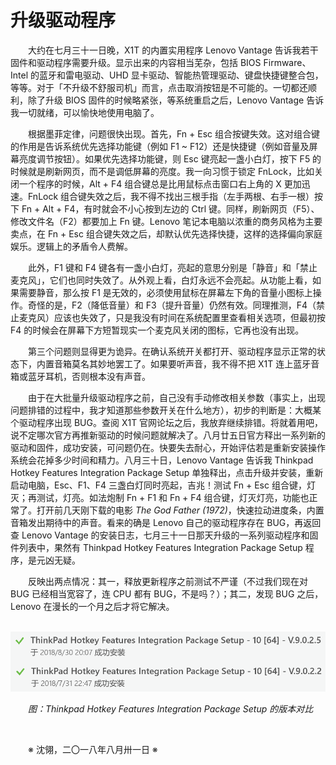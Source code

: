 # 升级驱动程序

&emsp;&emsp;大约在七月三十一日晚，X1T 的内置实用程序 Lenovo Vantage 告诉我若干固件和驱动程序需要升级。显示出来的内容相当芜杂，包括 BIOS Firmware、Intel 的蓝牙和雷电驱动、UHD 显卡驱动、智能热管理驱动、键盘快捷键整合包，等等。对于「不升级不舒服司机」而言，点击取消按钮是不可能的。一切都还顺利，除了升级 BIOS 固件的时候略紧张，等系统重启之后，Lenovo Vantage 告诉我一切就绪，可以愉快地使用电脑了。

&emsp;&emsp;根据墨菲定律，问题很快出现。首先，Fn + Esc 组合按键失效。这对组合键的作用是告诉系统优先选择功能键（例如 F1 ~ F12）还是快捷键（例如音量及屏幕亮度调节按钮）。如果优先选择功能键，则 Esc 键亮起一盏小白灯，按下 F5 的时候就是刷新网页，而不是调低屏幕的亮度。我一向习惯于锁定 FnLock，比如关闭一个程序的时候，Alt + F4 组合键总是比用鼠标点击窗口右上角的 X 更加迅速。FnLock 组合键失效之后，我不得不找出三根手指（左手两根、右手一根）按下 Fn + Alt + F4，有时就会不小心按到左边的 Ctrl 键。同样，刷新网页（F5）、修改文件名（F2）都要加上 Fn 键。Lenovo 笔记本电脑以浓重的商务风格为主要卖点，在 Fn + Esc 组合键失效之后，却默认优先选择快捷，这样的选择偏向家庭娱乐。逻辑上的矛盾令人费解。

&emsp;&emsp;此外，F1 键和 F4 键各有一盏小白灯，亮起的意思分别是「静音」和「禁止麦克风」，它们也同时失效了。从外观上看，白灯永远不会亮起。从功能上看，如果需要静音，那么按 F1 是无效的，必须使用鼠标在屏幕左下角的音量小图标上操作。奇怪的是，F2（降低音量）和 F3（提升音量）仍然有效。同理推测，F4（禁止麦克风）应该也失效了，只是我没有时间在系统配置里查看相关选项，但最初按 F4 的时候会在屏幕下方短暂现实一个麦克风关闭的图标，它再也没有出现。

&emsp;&emsp;第三个问题则显得更为诡异。在确认系统开关都打开、驱动程序显示正常的状态下，内置音箱莫名其妙地罢工了。如果要听声音，我不得不把 X1T 连上蓝牙音箱或蓝牙耳机，否则根本没有声音。

&emsp;&emsp;由于在大批量升级驱动程序之前，自己没有手动修改相关参数（事实上，出现问题排错的过程中，我才知道那些参数开关在什么地方），初步的判断是：大概某个驱动程序出现 BUG。查阅 X1T 官网论坛之后，我放弃继续排错。将就着用吧，说不定哪次官方再推新驱动的时候问题就解决了。八月廿五日官方释出一系列新的驱动和固件，成功安装，可问题仍在。快要失去耐心，开始评估若是重新安装操作系统会花掉多少时间和精力。八月三十日，Lenovo Vantage 告诉我 Thinkpad Hotkey Features Integration Package Setup 单独释出，点击升级并安装，重新启动电脑，Esc、F1、F4 三盏白灯同时亮起，吉兆！测试 Fn + Esc 组合键，灯灭；再测试，灯亮。如法炮制 Fn + F1 和 Fn + F4 组合键，灯灭灯亮，功能也正常了。打开前几天刚下载的电影 _The God Father (1972)_，快速拉动进度条，内置音箱发出期待中的声音。看来的确是 Lenovo 自己的驱动程序存在 BUG，再返回查 Lenovo Vantage 的安装日志，七月三十一日那天升级的一系列驱动程序和固件列表中，果然有 Thinkpad Hotkey Features Integration Package Setup 程序，是元凶无疑。

&emsp;&emsp;反映出两点情况：其一，释放更新程序之前测试不严谨（不过我们现在对 BUG 已经相当宽容了，连 CPU 都有 BUG，不是吗？）；其二，发现 BUG 之后，Lenovo 在漫长的一个月之后才将它解决。

&emsp;&emsp;![Lenovo Vantage](https://github.com/voyageplanet/treatise/blob/master/_img_/20180830-lenovo-vantage.png)

&emsp;&emsp;_图：Thinkpad Hotkey Features Integration Package Setup 的版本对比_

&emsp;&emsp;

&emsp;&emsp;※ 沈翎，二〇一八年八月卅一日 ※